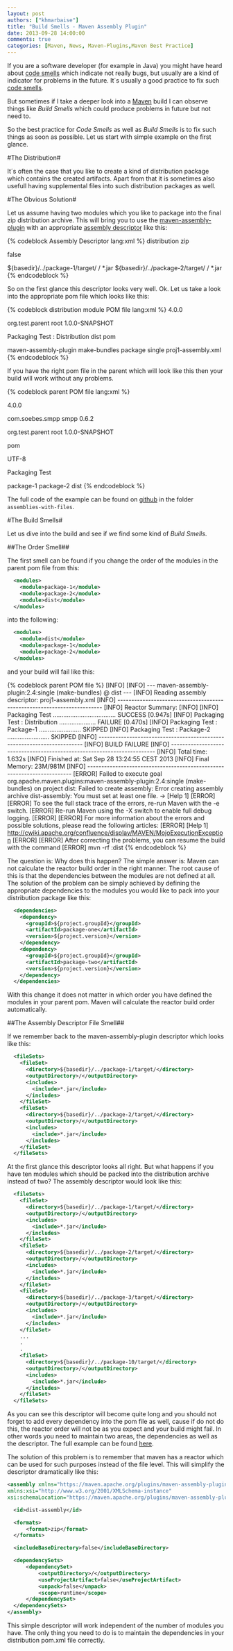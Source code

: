```yaml
---
layout: post
authors: ["khmarbaise"]
title: "Build Smells - Maven Assembly Plugin"
date: 2013-09-28 14:00:00
comments: true
categories: [Maven, News, Maven-Plugins,Maven Best Practice]
---
```

If you are a software developer (for example in Java) you might have heard about 
[code smells](http://en.wikipedia.org/wiki/Code_smell) which indicate not really bugs, 
but usually are a kind of indicator for problems in the future. It´s usually a good 
practice to fix such [code smells](http://www.codinghorror.com/blog/2006/05/code-smells.html). 

But sometimes if I take a deeper look into a [Maven](https://maven.apache.org/) build I can observe things 
like *Build Smells* which could produce problems in future but not need to. 

<!-- more -->

So the best practice for *Code Smells* as well as *Build Smells* is to fix such things as soon as possible. Let us start
with simple example on the first glance.

#The Distribution#

It´s often the case that you like to create a kind of distribution package which contains the created artifacts. Apart 
from that it is sometimes also usefull having supplemental files into such distribution packages as well.

#The Obvious Solution#

Let us assume having two modules which you like to package into the final zip distribution archive.
This will bring you to use the [maven-assembly-plugin](https://maven.apache.org/plugins/maven-assembly-plugin) with
an appropriate [assembly descriptor](https://maven.apache.org/plugins/maven-assembly-plugin/assembly.html) like this:

{% codeblock Assembly Descriptor lang:xml %}
<assembly>
  <id>distribution</id>
  <formats>
    <format>zip</format>
  </formats>

  <includeBaseDirectory>false</includeBaseDirectory>

  <fileSets>
    <fileSet>
      <directory>${basedir}/../package-1/target/</directory>
      <outputDirectory>/</outputDirectory>
      <includes>
        <include>*.jar</include>
      </includes>
    </fileSet>
    <fileSet>
      <directory>${basedir}/../package-2/target/</directory>
      <outputDirectory>/</outputDirectory>
      <includes>
        <include>*.jar</include>
      </includes>
    </fileSet>
  </fileSets>
</assembly>
{% endcodeblock %}

So on the first glance this descriptor looks very well. Ok. Let us take a look into the appropriate pom file which looks like this:


{% codeblock distribution module POM file lang:xml %}
<project
  xmlns="https://maven.apache.org/POM/4.0.0"
  xmlns:xsi="http://www.w3.org/2001/XMLSchema-instance"
  xsi:schemaLocation="https://maven.apache.org/POM/4.0.0 https://maven.apache.org/xsd/maven-4.0.0.xsd">
  <modelVersion>4.0.0</modelVersion>

  <parent>
    <groupId>org.test.parent</groupId>
    <artifactId>root</artifactId>
    <version>1.0.0-SNAPSHOT</version>
  </parent>

  <name>Packaging Test : Distribution</name>
  <artifactId>dist</artifactId>
  <packaging>pom</packaging>

  <build>
    <plugins>
      <plugin>
        <artifactId>maven-assembly-plugin</artifactId>
        <executions>
          <execution>
            <id>make-bundles</id>
            <phase>package</phase>
            <goals>
              <goal>single</goal>
            </goals>
            <configuration>
              <descriptors>
                <descriptor>proj1-assembly.xml</descriptor>
              </descriptors>
            </configuration>
          </execution>
        </executions>
      </plugin>
    </plugins>
  </build>

</project>
{% endcodeblock %}

If you have the right pom file in the parent which will look like this then your build will work without any problems.

{% codeblock parent POM file lang:xml %}
<?xml version="1.0" encoding="UTF-8"?>
<project
  xmlns="https://maven.apache.org/POM/4.0.0"
  xmlns:xsi="http://www.w3.org/2001/XMLSchema-instance"
  xsi:schemaLocation="https://maven.apache.org/POM/4.0.0 https://maven.apache.org/xsd/maven-4.0.0.xsd">
  <modelVersion>4.0.0</modelVersion>

  <parent>
    <groupId>com.soebes.smpp</groupId>
    <artifactId>smpp</artifactId>
    <version>0.6.2</version>
  </parent>

  <groupId>org.test.parent</groupId>
  <artifactId>root</artifactId>
  <version>1.0.0-SNAPSHOT</version>

  <packaging>pom</packaging>

  <properties>
    <project.build.sourceEncoding>UTF-8</project.build.sourceEncoding>
  </properties>

  <name>Packaging Test</name>

  <modules>
    <module>package-1</module>
    <module>package-2</module>
    <module>dist</module>
  </modules>
</project>
{% endcodeblock %}

The full code of the example can be found on [github](https://github.com/khmarbaise/assembly-examples) in the folder `assemblies-with-files`.


#The Build Smells#

Let us dive into the build and see if we find some kind of *Build Smells*. 

##The Order Smell##

The first smell can be found if you change the order of the modules in the parent pom file from this:

``` xml Original Module Order https://github.com/khmarbaise/assembly-examples/blob/master/assemblies-with-files/pom.xml GitHub
  <modules>
    <module>package-1</module>
    <module>package-2</module>
    <module>dist</module>
  </modules>
```
into the following:

``` xml Changed Module Order https://github.com/khmarbaise/assembly-examples/blob/master/assemblies-with-files-changed-order/pom.xml GitHub
  <modules>
    <module>dist</module>
    <module>package-1</module>
    <module>package-2</module>
  </modules>
```
and your build will fail like this:

{% codeblock parent POM file %}
[INFO] 
[INFO] --- maven-assembly-plugin:2.4:single (make-bundles) @ dist ---
[INFO] Reading assembly descriptor: proj1-assembly.xml
[INFO] ------------------------------------------------------------------------
[INFO] Reactor Summary:
[INFO] 
[INFO] Packaging Test .................................... SUCCESS [0.947s]
[INFO] Packaging Test : Distribution ..................... FAILURE [0.470s]
[INFO] Packaging Test : Package-1 ........................ SKIPPED
[INFO] Packaging Test : Package-2 ........................ SKIPPED
[INFO] ------------------------------------------------------------------------
[INFO] BUILD FAILURE
[INFO] ------------------------------------------------------------------------
[INFO] Total time: 1.632s
[INFO] Finished at: Sat Sep 28 13:24:55 CEST 2013
[INFO] Final Memory: 23M/981M
[INFO] ------------------------------------------------------------------------
[ERROR] Failed to execute goal org.apache.maven.plugins:maven-assembly-plugin:2.4:single (make-bundles) on project dist: Failed to create assembly: Error creating assembly archive dist-assembly: You must set at least one file. -> [Help 1]
[ERROR] 
[ERROR] To see the full stack trace of the errors, re-run Maven with the -e switch.
[ERROR] Re-run Maven using the -X switch to enable full debug logging.
[ERROR] 
[ERROR] For more information about the errors and possible solutions, please read the following articles:
[ERROR] [Help 1] http://cwiki.apache.org/confluence/display/MAVEN/MojoExecutionException
[ERROR] 
[ERROR] After correcting the problems, you can resume the build with the command
[ERROR]   mvn <goals> -rf :dist
{% endcodeblock %}

The question is: Why does this happen? The simple answer is: Maven can not calculate the reactor build order in the right manner.
The root cause of this is that the dependencies between the modules are not defined at all.
The solution of the problem can be simply achieved by defining the appropriate dependencies to the 
modules you would like to pack into your distribution package like this:

``` xml Enhanced POM file with dependencies https://github.com/khmarbaise/assembly-examples/blob/master/assemblies-with-files-deps/dist/pom.xml GitHub
  <dependencies>
    <dependency>
      <groupId>${project.groupId}</groupId>
      <artifactId>package-one</artifactId>
      <version>${project.version}</version>
    </dependency>
    <dependency>
      <groupId>${project.groupId}</groupId>
      <artifactId>package-two</artifactId>
      <version>${project.version}</version>
    </dependency>
  </dependencies>
```
With this change it does not matter in which order you have defined the modules in your parent pom. Maven will calculate the reactor build order
automatically.

##The Assembly Descriptor File Smell##

If we remember back to the maven-assembly-plugin descriptor which looks like this:

``` xml Assembly Descriptor https://github.com/khmarbaise/assembly-examples/blob/master/assemblies-with-files-deps/dist/proj1-assembly.xml GitHub
  <fileSets>
    <fileSet>
      <directory>${basedir}/../package-1/target/</directory>
      <outputDirectory>/</outputDirectory>
      <includes>
        <include>*.jar</include>
      </includes>
    </fileSet>
    <fileSet>
      <directory>${basedir}/../package-2/target/</directory>
      <outputDirectory>/</outputDirectory>
      <includes>
        <include>*.jar</include>
      </includes>
    </fileSet>
  </fileSets>
```
At the first glance this descriptor looks all right. But what happens if you have ten modules which should be
packed into the distribution archive instead of two?
The assembly descriptor would look like this:


``` xml Ten Module Assembly Descriptor 
  <fileSets>
    <fileSet>
      <directory>${basedir}/../package-1/target/</directory>
      <outputDirectory>/</outputDirectory>
      <includes>
        <include>*.jar</include>
      </includes>
    </fileSet>
    <fileSet>
      <directory>${basedir}/../package-2/target/</directory>
      <outputDirectory>/</outputDirectory>
      <includes>
        <include>*.jar</include>
      </includes>
    </fileSet>
    <fileSet>
      <directory>${basedir}/../package-3/target/</directory>
      <outputDirectory>/</outputDirectory>
      <includes>
        <include>*.jar</include>
      </includes>
    </fileSet>
    ...
    .
    .
    <fileSet>
      <directory>${basedir}/../package-10/target/</directory>
      <outputDirectory>/</outputDirectory>
      <includes>
        <include>*.jar</include>
      </includes>
    </fileSet>
  </fileSets>
```

As you can see this descriptor will become quite long and you should not forget to add every dependency 
into the pom file as well, cause if do not do this, the reactor order will not be as you expect
and your build might fail. In other words you need to maintain two areas, the dependencies as 
well as the descriptor. The full example can be found [here](https://github.com/khmarbaise/assembly-examples/tree/master/assemblies-with-files-ten-mods).


The solution of this problem is to remember that maven has a reactor which can be used for such purposes instead of the
file level. This will simplify the descriptor dramatically like this:

``` xml Assembly Descriptor for reactor usage https://github.com/khmarbaise/assembly-examples/tree/master/assemblies-with-files-ten-mods GitHub
<assembly xmlns="https://maven.apache.org/plugins/maven-assembly-plugin/assembly/1.1.0" 
xmlns:xsi="http://www.w3.org/2001/XMLSchema-instance"
xsi:schemaLocation="https://maven.apache.org/plugins/maven-assembly-plugin/assembly/1.1.0 https://maven.apache.org/xsd/assembly-1.1.0.xsd">

  <id>dist-assembly</id>

  <formats>
      <format>zip</format>
  </formats>

  <includeBaseDirectory>false</includeBaseDirectory>

  <dependencySets>
      <dependencySet>
          <outputDirectory>/</outputDirectory>
          <useProjectArtifact>false</useProjectArtifact>
          <unpack>false</unpack>
          <scope>runtime</scope>
      </dependencySet>
  </dependencySets>
</assembly>
```

This simple descriptor will work independent of the number of modules you have. The only thing you need to do is to maintain the
dependencies in your distribution pom.xml file correctly.

